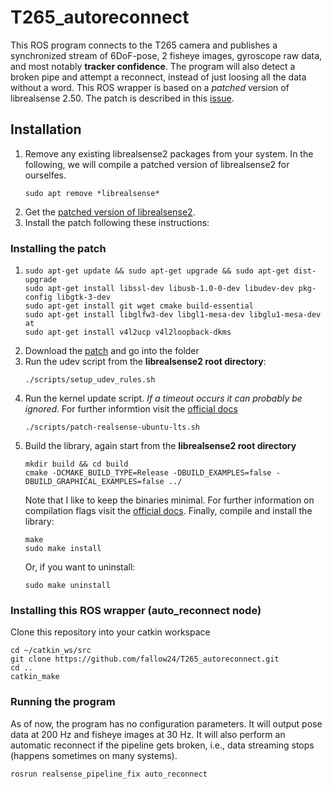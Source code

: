# T265_autoreconnect
This ROS program connects to the T265 camera and publishes a synchronized stream of 6DoF-pose, 2 fisheye images, gyroscope raw data, and most notably **tracker confidence**.
The program will also detect a broken pipe and attempt a reconnect, instead of just loosing all the data without a word. 
This ROS wrapper is based on a *patched* version of librealsense 2.50. The patch is described in this [issue](https://github.com/IntelRealSense/librealsense/issues/9030#issuecomment-962223017).

## Installation
1. Remove any existing librealsense2 packages from your system. In the following, we will compile a patched version of librealsense2 for ourselfes.
   ```console
   sudo apt remove *librealsense*
   ```  
2. Get the [patched version of librealsense2](https://github.com/fallow24/librealsense-2.50-patched).
3. Install the patch following these instructions:
### Installing the patch
1. ```console
   sudo apt-get update && sudo apt-get upgrade && sudo apt-get dist-upgrade
   sudo apt-get install libssl-dev libusb-1.0-0-dev libudev-dev pkg-config libgtk-3-dev
   sudo apt-get install git wget cmake build-essential
   sudo apt-get install libglfw3-dev libgl1-mesa-dev libglu1-mesa-dev at
   sudo apt-get install v4l2ucp v4l2loopback-dkms
   ```
2. Download the [patch](https://github.com/fallow24/librealsense-2.50-patched/archive/refs/heads/master.zip) and go into the folder
3. Run the udev script from the **librealsense2 root directory**:
   ```console
   ./scripts/setup_udev_rules.sh
   ```
4. Run the kernel update script. *If a timeout occurs it can probably be ignored.* For further informtion visit the [official docs](https://github.com/IntelRealSense/librealsense/blob/master/doc/installation.md)
   ```console
   ./scripts/patch-realsense-ubuntu-lts.sh
   ```
5. Build the library, again start from the **librealsense2 root directory**
   ```console
   mkdir build && cd build
   cmake -DCMAKE_BUILD_TYPE=Release -DBUILD_EXAMPLES=false -DBUILD_GRAPHICAL_EXAMPLES=false ../
   ```
   Note that I like to keep the binaries minimal. For further information on compilation flags visit the [official docs](https://dev.intelrealsense.com/docs/build-configuration).
   Finally, compile and install the library:
   ```console
   make
   sudo make install
   ```
   Or, if you want to uninstall:
   ```console
   sudo make uninstall
   ```
### Installing this ROS wrapper (auto_reconnect node)
Clone this repository into your catkin workspace
```console
cd ~/catkin_ws/src
git clone https://github.com/fallow24/T265_autoreconnect.git
cd ..
catkin_make
```
### Running the program
As of now, the program has no configuration parameters.
It will output pose data at 200 Hz and fisheye images at 30 Hz.
It will also perform an automatic reconnect if the pipeline gets broken, i.e., data streaming stops (happens sometimes on many systems).
```console
rosrun realsense_pipeline_fix auto_reconnect
```
   

